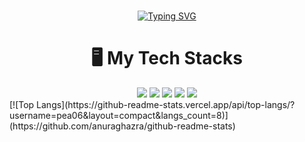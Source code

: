 


# <div align="center">
<div align="center"> <a href="https://git.io/typing-svg"><img src="https://readme-typing-svg.demolab.com?font=Fira+Code&size=35&duration=3000&pause=1000&color=000000&width=435&lines=Back-End+Developer;Wangyu" alt="Typing SVG" /></a>
</div>
</div>
  
  
# <div align="center"> 🖥️ My Tech Stacks
<div align="center">
<img src="https://img.shields.io/badge/c-%2300599C.svg?style=for-the-badge&logo=c&logoColor=white"/></a>
<img src="https://img.shields.io/badge/java-007396?style=for-the-badge&logo=java&logoColor=white"></a>
<img src="https://img.shields.io/badge/mariaDB-003545?style=for-the-badge&logo=mariaDB&logoColor=white"></a>
<img src="https://img.shields.io/badge/spring-6DB33F?style=for-the-badge&logo=spring&logoColor=white"></a>
<img src="https://img.shields.io/badge/springboot-6DB33F?style=for-the-badge&logo=springboot&logoColor=white"></a>
</div>
</div align="center">
  [![Top Langs](https://github-readme-stats.vercel.app/api/top-langs/?username=pea06&layout=compact&langs_count=8)](https://github.com/anuraghazra/github-readme-stats)

<div>
 

